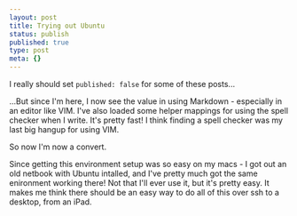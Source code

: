 ```yaml
---
layout: post
title: Trying out Ubuntu
status: publish
published: true
type: post
meta: {}
---
```


I really should set `published: false` for some of these posts...

...But since I'm here, I now see the value in using Markdown - especially in an editor like VIM.  I've also loaded some helper mappings for using the spell checker when I write. It's pretty fast! I think finding a spell checker was my last big hangup for using VIM.  

So now I'm now a convert.  

Since getting this environment setup was so easy on my macs - I got out an old netbook with Ubuntu intalled, and I've pretty much got the same enironment working there!  Not that I'll ever use it, but it's pretty easy.  It makes me think there should be an easy way to do all of this over ssh to a desktop, from an iPad.


